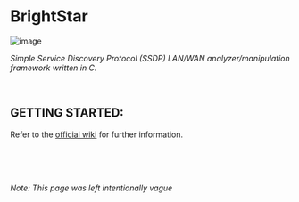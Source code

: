 # BrightStar
![image](https://github.com/PlatinumVoyager/BrightStar/assets/116006542/6c480c4a-1c11-4a7e-b53c-8269ecdc1cdd)

*Simple Service Discovery Protocol (SSDP) LAN/WAN analyzer/manipulation framework written in C.*

<br/>

## GETTING STARTED:
Refer to the  [official wiki](https://github.com/PlatinumVoyager/BrightStar/wiki) for further information.

<br/>
<br/>
<br/>

*Note: This page was left intentionally vague*
